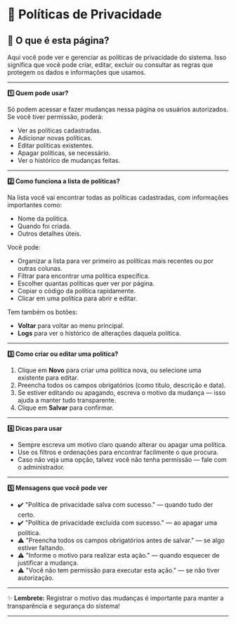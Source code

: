 # 🔐 Políticas de Privacidade

## 📄 O que é esta página?
Aqui você pode ver e gerenciar as políticas de privacidade do sistema. Isso significa que você pode criar, editar, excluir ou consultar as regras que protegem os dados e informações que usamos.

---

<summary><strong>1️⃣ Quem pode usar?</summary></strong>

Só podem acessar e fazer mudanças nessa página os usuários autorizados. Se você tiver permissão, poderá:

- Ver as políticas cadastradas.
- Adicionar novas políticas.
- Editar políticas existentes.
- Apagar políticas, se necessário.
- Ver o histórico de mudanças feitas.

---

<summary><strong>2️⃣ Como funciona a lista de políticas?</summary></strong>

Na lista você vai encontrar todas as políticas cadastradas, com informações importantes como:

- Nome da política.
- Quando foi criada.
- Outros detalhes úteis.

Você pode:

- Organizar a lista para ver primeiro as políticas mais recentes ou por outras colunas.
- Filtrar para encontrar uma política específica.
- Escolher quantas políticas quer ver por página.
- Copiar o código da política rapidamente.
- Clicar em uma política para abrir e editar.

Tem também os botões:

- **Voltar** para voltar ao menu principal.
- **Logs** para ver o histórico de alterações daquela política.

---

<summary><strong>3️⃣ Como criar ou editar uma política?</summary></strong>

1. Clique em **Novo** para criar uma política nova, ou selecione uma existente para editar.
2. Preencha todos os campos obrigatórios (como título, descrição e data).
3. Se estiver editando ou apagando, escreva o motivo da mudança — isso ajuda a manter tudo transparente.
4. Clique em **Salvar** para confirmar.

---

<summary><strong>4️⃣ Dicas para usar</summary></strong>

- Sempre escreva um motivo claro quando alterar ou apagar uma política.
- Use os filtros e ordenações para encontrar facilmente o que procura.
- Caso não veja uma opção, talvez você não tenha permissão — fale com o administrador.

---

<summary><strong>5️⃣ Mensagens que você pode ver</summary></strong>

- ✔️ "Política de privacidade salva com sucesso." — quando tudo der certo.
- ✔️ "Política de privacidade excluída com sucesso." — ao apagar uma política.
- ⚠️ "Preencha todos os campos obrigatórios antes de salvar." — se algo estiver faltando.
- ⚠️ "Informe o motivo para realizar esta ação." — quando esquecer de justificar a mudança.
- ⚠️ "Você não tem permissão para executar esta ação." — se não tiver autorização.

---

✨ **Lembrete:** Registrar o motivo das mudanças é importante para manter a transparência e segurança do sistema!

---